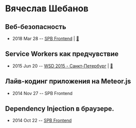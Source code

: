 # Вячеслав Шебанов

## Веб-безопасность
- 2018 Mar 28 -- [SPB Frontend](https://www.youtube.com/watch?v=uUX3354Ppa8&feature=youtu.be&utm_source=vk.com&utm_medium=social&utm_campaign=pryamaya-translyatsiya-mitapayoutu&utm_content=18083498)  | [:notebook:](http://amp.gs/fJyu)  
## Service Workers как предчувствие
- 2015 Jun 20 -- [WSD 2015 - Санкт-Петербург](https://www.youtube.com/watch?v=V7bnSOwuO4M)  | [:notebook:](https://wsd.events/2015/06/20/pres/service-workers/)  
## Лайв-кодинг приложения на Meteor.js
- 2014 Nov 27 -- SPB Frontend    
## Dependency Injection в браузере.
- 2014 Oct 22 -- [SPB Frontend](https://www.youtube.com/watch?v=OeaNkx6Rlwc)    
